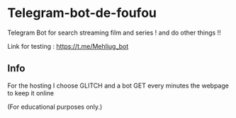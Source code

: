 # Telegram-bot-de-foufou
Telegram Bot for search streaming film and series ! and do other things !!

Link for testing : https://t.me/Mehliug_bot



## Info
For the hosting I choose GLITCH and a bot GET every minutes the webpage to keep it online



(For educational purposes only.)
